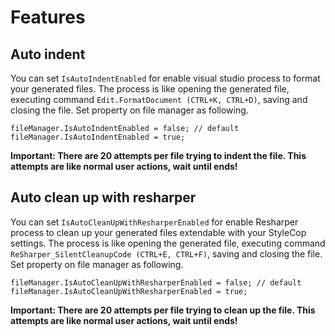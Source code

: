 # Features

## Auto indent

You can set `IsAutoIndentEnabled` for enable visual studio process to format your generated files. The process is like opening the generated file, executing command `Edit.FormatDocument (CTRL+K, CTRL+D)`, saving and closing the file. Set property on file manager as following.

```
fileManager.IsAutoIndentEnabled = false; // default 
fileManager.IsAutoIndentEnabled = true;
```

**Important: There are 20 attempts per file trying to indent the file. This attempts are like normal user actions, wait until ends!**

##  Auto clean up with resharper

You can set `IsAutoCleanUpWithResharperEnabled` for enable Resharper process to clean up your generated files extendable with your StyleCop settings. The process is like opening the generated file, executing command `ReSharper_SilentCleanupCode (CTRL+E, CTRL+F)`, saving and closing the file. Set property on file manager as following.

```
fileManager.IsAutoCleanUpWithResharperEnabled = false; // default 
fileManager.IsAutoCleanUpWithResharperEnabled = true;
```

**Important: There are 20 attempts per file trying to clean up the file. This attempts are like normal user actions, wait until ends!**
